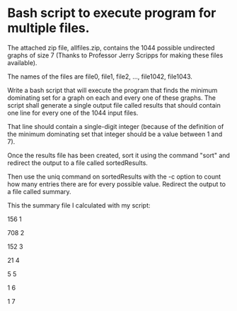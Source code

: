 # Bash script to execute program for multiple files. 
The attached zip file, allfiles.zip, contains the 1044 possible undirected graphs of size 7 (Thanks to Professor Jerry Scripps for making these files available).

The names of the files are file0, file1, file2, ..., file1042, file1043.

Write a bash script that will execute the program that finds the minimum dominating set for a graph on each and every one of these graphs.
The script shall generate a single output file called results that should contain one line for every one of the 1044 input files.

That line should contain a single-digit integer (because of the definition of the minimum dominating set that integer should be a value between 1 and 7).

Once the results file has been created, sort it using the command "sort" and redirect the output to a file called sortedResults.

Then use the uniq command on sortedResults with the -c option to count how many entries there are for every possible value. Redirect the output to a file called summary.

This the summary file I calculated with my script:

156 1

708 2

152 3

21 4

5 5

1 6

1 7
